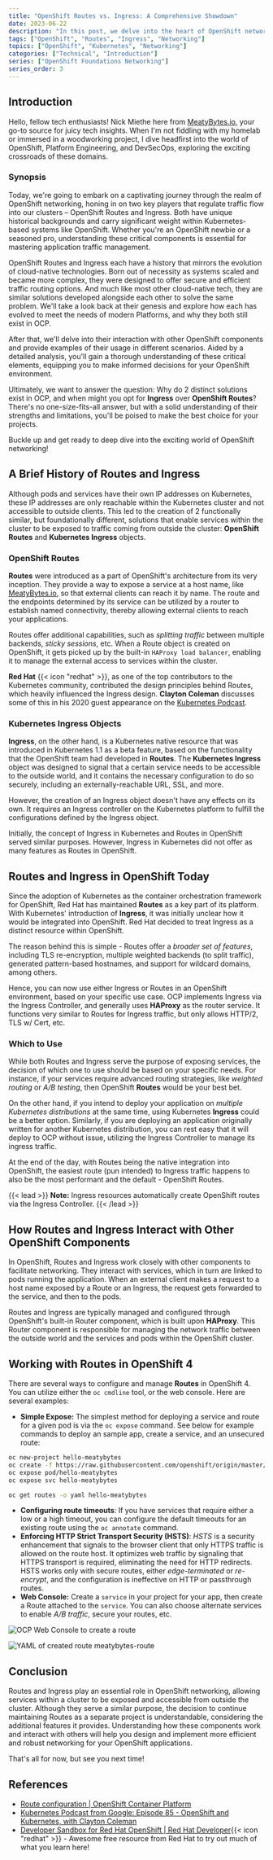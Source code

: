 ```yaml
---
title: "OpenShift Routes vs. Ingress: A Comprehensive Showdown"
date: 2023-06-22
description: "In this post, we delve into the heart of OpenShift networking, comparing two major traffic flow methodologies: OpenShift Routes and Ingress. We'll discuss their histories, nuances, and the best use cases for each."
tags: ["OpenShift", "Routes", "Ingress", "Networking"]
topics: ["OpenShift", "Kubernetes", "Networking"]
categories: ["Technical", "Introduction"]
series: ["OpenShift Foundations Networking"]
series_order: 3
---
```


## Introduction

Hello, fellow tech enthusiasts! Nick Miethe here from [MeatyBytes.io](/), your go-to source for juicy tech insights. When I'm not fiddling with my homelab or immersed in a woodworking project, I dive headfirst into the world of OpenShift, Platform Engineering, and DevSecOps, exploring the exciting crossroads of these domains.

### Synopsis

Today, we're going to embark on a captivating journey through the realm of OpenShift networking, honing in on two key players that regulate traffic flow into our clusters – OpenShift Routes and Ingress. Both have unique historical backgrounds and carry significant weight within Kubernetes-based systems like OpenShift. Whether you're an OpenShift newbie or a seasoned pro, understanding these critical components is essential for mastering application traffic management.

OpenShift Routes and Ingress each have a history that mirrors the evolution of cloud-native technologies. Born out of necessity as systems scaled and became more complex, they were designed to offer secure and efficient traffic routing options. And much like most other cloud-native tech, they are similar solutions developed alongside each other to solve the same problem. We'll take a look back at their genesis and explore how each has evolved to meet the needs of modern Platforms, and why they both still exist in OCP.

After that, we'll delve into their interaction with other OpenShift components and provide examples of their usage in different scenarios. Aided by a detailed analysis, you'll gain a thorough understanding of these critical elements, equipping you to make informed decisions for your OpenShift environment.

Ultimately, we want to answer the question: Why do 2 distinct solutions exist in OCP, and when might you opt for **Ingress** over **OpenShift Routes**? There's no one-size-fits-all answer, but with a solid understanding of their strengths and limitations, you'll be poised to make the best choice for your projects.

Buckle up and get ready to deep dive into the exciting world of OpenShift networking!

## A Brief History of Routes and Ingress

Although pods and services have their own IP addresses on Kubernetes, these IP addresses are only reachable within the Kubernetes cluster and not accessible to outside clients. This led to the creation of 2 functionally similar, but foundationally different, solutions that enable services within the cluster to be exposed to traffic coming from outside the cluster: **OpenShift Routes** and **Kubernetes Ingress** objects.

### OpenShift Routes

**Routes** were introduced as a part of OpenShift's architecture from its very inception. They provide a way to expose a service at a host name, like [MeatyBytes.io](/), so that external clients can reach it by name. The route and the endpoints determined by its service can be utilized by a router to establish named connectivity, thereby allowing external clients to reach your applications.

Routes offer additional capabilities, such as *splitting traffic* between multiple backends, *sticky sessions*, etc. When a Route object is created on OpenShift, it gets picked up by the built-in `HAProxy load balancer`, enabling it to manage the external access to services within the cluster.

**Red Hat** {{< icon "redhat" >}}, as one of the top contributors to the Kubernetes community, contributed the design principles behind Routes, which heavily influenced the Ingress design. **Clayton Coleman** discusses some of this in his 2020 guest appearance on the [Kubernetes Podcast](https://kubernetespodcast.com/episode/085-openshift-and-kubernetes/).

### Kubernetes Ingress Objects

**Ingress**, on the other hand, is a Kubernetes native resource that was introduced in Kubernetes 1.1 as a beta feature, based on the functionality that the OpenShift team had developed in **Routes**. The **Kubernetes Ingress** object was designed to signal that a certain service needs to be accessible to the outside world, and it contains the necessary configuration to do so securely, including an externally-reachable URL, SSL, and more.

However, the creation of an Ingress object doesn't have any effects on its own. It requires an Ingress controller on the Kubernetes platform to fulfill the configurations defined by the Ingress object.

Initially, the concept of Ingress in Kubernetes and Routes in OpenShift served similar purposes. However, Ingress in Kubernetes did not offer as many features as Routes in OpenShift.

## Routes and Ingress in OpenShift Today

Since the adoption of Kubernetes as the container orchestration framework for OpenShift, Red Hat has maintained **Routes** as a key part of its platform. With Kubernetes' introduction of **Ingress**, it was initially unclear how it would be integrated into OpenShift. Red Hat decided to treat Ingress as a distinct resource within OpenShift.

The reason behind this is simple - Routes offer a *broader set of features*, including TLS re-encryption, multiple weighted backends (to split traffic), generated pattern-based hostnames, and support for wildcard domains, among others.

Hence, you can now use either Ingress or Routes in an OpenShift environment, based on your specific use case. OCP implements Ingress via the Ingress Controller, and generally uses **HAProxy** as the router service. It functions very similar to Routes for Ingress traffic, but only allows HTTP/2, TLS w/ Cert, etc.

### Which to Use

While both Routes and Ingress serve the purpose of exposing services, the decision of which one to use should be based on your specific needs. For instance, if your services require advanced routing strategies, like *weighted routing* or *A/B testing*, then OpenShift **Routes** would be your best bet.

On the other hand, if you intend to deploy your application on *multiple Kubernetes distributions* at the same time, using Kubernetes **Ingress** could be a better option. Similarly, if you are deploying an application originally written for another Kubernetes distribution, you can rest easy that it will deploy to OCP without issue, utilizing the Ingress Controller to manage its ingress traffic.

At the end of the day, with Routes being the native integration into OpenShift, the easiest route (pun intended) to Ingress traffic happens to also be the most performant and the default - OpenShift Routes.

{{< lead >}}
**Note:** Ingress resources automatically create OpenShift routes via the Ingress Controller.
{{< /lead >}}

## How Routes and Ingress Interact with Other OpenShift Components

In OpenShift, Routes and Ingress work closely with other components to facilitate networking. They interact with services, which in turn are linked to pods running the application. When an external client makes a request to a host name exposed by a Route or an Ingress, the request gets forwarded to the service, and then to the pods.

Routes and Ingress are typically managed and configured through OpenShift's built-in Router component, which is built upon **HAProxy**. This Router component is responsible for managing the network traffic between the outside world and the services and pods within the OpenShift cluster.

## Working with Routes in OpenShift 4

There are several ways to configure and manage **Routes** in OpenShift 4. You can utilize either the `oc cmdline` tool, or the web console. Here are several examples:

* **Simple Expose:** The simplest method for deploying a service and route for a given pod is via the `oc expose` command. See below for example commands to deploy an sample app, create a service, and an unsecured route:

```bash
oc new-project hello-meatybytes
oc create -f https://raw.githubusercontent.com/openshift/origin/master/examples/hello-meatybytes/hello-pod.json
oc expose pod/hello-meatybytes
oc expose svc hello-meatybytes

oc get routes -o yaml hello-meatybytes
```

* **Configuring route timeouts**: If you have services that require either a low or a high timeout, you can configure the default timeouts for an existing route using the `oc annotate` command.
* **Enforcing HTTP Strict Transport Security (HSTS)**: *HSTS* is a security enhancement that signals to the browser client that only HTTPS traffic is allowed on the route host. It optimizes web traffic by signaling that HTTPS transport is required, eliminating the need for HTTP redirects. HSTS works only with secure routes, either *edge-terminated* or *re-encrypt*, and the configuration is ineffective on HTTP or passthrough routes.
* **Web Console:** Create a `service` in your project for your app, then create a Route attached to the `service`. You can also choose alternate services to enable *A/B traffic*, secure your routes, etc.

![OCP Web Console to create a route](create-route.png "Create a route and attach your service")

![YAML of created route meatybytes-route](route-yaml.png "Review the deployed Route")

## Conclusion

Routes and Ingress play an essential role in OpenShift networking, allowing services within a cluster to be exposed and accessible from outside the cluster. Although they serve a similar purpose, the decision to continue maintaining Routes as a separate project is understandable, considering the additional features it provides. Understanding how these components work and interact with others will help you design and implement more efficient and robust networking for your OpenShift applications.

That's all for now, but see you next time!

## References

* [Route configuration | OpenShift Container Platform](https://docs.openshift.com/container-platform/4.13/networking/routes/route-configuration.html)
* [Kubernetes Podcast from Google: Episode 85 - OpenShift and Kubernetes, with Clayton Coleman](https://kubernetespodcast.com/episode/085-openshift-and-kubernetes/)
* [Developer Sandbox for Red Hat OpenShift | Red Hat Developer](https://developers.redhat.com/developer-sandbox){{< icon "redhat" >}} - Awesome free resource from Red Hat to try out much of what you learn here!
